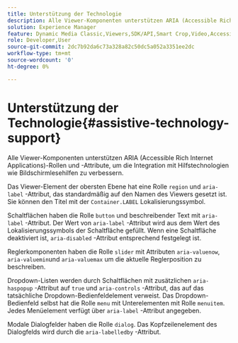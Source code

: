 ```yaml
---
title: Unterstützung der Technologie
description: Alle Viewer-Komponenten unterstützen ARIA (Accessible Rich Internet Applications)-Rollen und -Attribute, um die Integration mit Hilfstechnologien wie Bildschirmlesehilfen zu verbessern.
solution: Experience Manager
feature: Dynamic Media Classic,Viewers,SDK/API,Smart Crop,Video,Accessibility
role: Developer,User
source-git-commit: 2dc7b92da6c73a328a82c50dc5a052a3351ee2dc
workflow-type: tm+mt
source-wordcount: '0'
ht-degree: 0%

---
```


# Unterstützung der Technologie{#assistive-technology-support}

Alle Viewer-Komponenten unterstützen ARIA (Accessible Rich Internet Applications)-Rollen und -Attribute, um die Integration mit Hilfstechnologien wie Bildschirmlesehilfen zu verbessern.

Das Viewer-Element der obersten Ebene hat eine Rolle `region` und `aria-label` -Attribut, das standardmäßig auf den Namen des Viewers gesetzt ist. Sie können den Titel mit der `Container.LABEL` Lokalisierungssymbol.

Schaltflächen haben die Rolle `button` und beschreibender Text mit `aria-label` -Attribut. Der Wert von `aria-label` -Attribut wird aus dem Wert des Lokalisierungssymbols der Schaltfläche gefüllt. Wenn eine Schaltfläche deaktiviert ist, `aria-disabled` -Attribut entsprechend festgelegt ist.

Reglerkomponenten haben die Rolle `slider` mit Attributen `aria-valuenow`, `aria-valuemin`und `aria-valuemax` um die aktuelle Reglerposition zu beschreiben.

Dropdown-Listen werden durch Schaltflächen mit zusätzlichen `aria-haspopup` -Attribut auf `true` und `aria-controls` -Attribut, das auf das tatsächliche Dropdown-Bedienfeldelement verweist. Das Dropdown-Bedienfeld selbst hat die Rolle `menu` mit Unterelementen mit Rolle `menuitem`. Jedes Menüelement verfügt über `aria-label` -Attribut angegeben.

Modale Dialogfelder haben die Rolle `dialog`. Das Kopfzeilenelement des Dialogfelds wird durch die `aria-labelledby` -Attribut.
